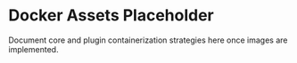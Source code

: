 # Docker Assets Placeholder

Document core and plugin containerization strategies here once images are
implemented.

